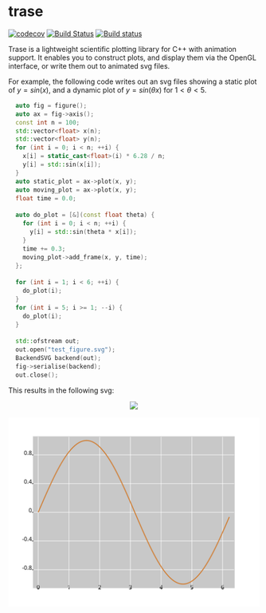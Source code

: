 # trase

[![codecov](https://codecov.io/gh/martinjrobins/trase/branch/master/graph/badge.svg)](https://codecov.io/gh/martinjrobins/trase)
[![Build
Status](https://travis-ci.org/martinjrobins/trase.svg?branch=master)](https://travis-ci.org/martinjrobins/trase)
[![Build 
status](https://ci.appveyor.com/api/projects/status/kfm43tg6qltyjsyl/branch/master?svg=true)](https://ci.appveyor.com/project/martinjrobins/trase/branch/master)

Trase is a lightweight scientific plotting library for C++ with animation 
support. It enables you to construct plots, and display them via the OpenGL 
interface, or write them out to animated svg files. 

For example, the following code writes out an svg files showing a static plot of 
$y=sin(x)$, and a dynamic plot of $y=sin(\theta x)$ for $1 < \theta < 5$.

```cpp
  auto fig = figure();
  auto ax = fig->axis();
  const int n = 100;
  std::vector<float> x(n);
  std::vector<float> y(n);
  for (int i = 0; i < n; ++i) {
    x[i] = static_cast<float>(i) * 6.28 / n;
    y[i] = std::sin(x[i]);
  }
  auto static_plot = ax->plot(x, y);
  auto moving_plot = ax->plot(x, y);
  float time = 0.0;

  auto do_plot = [&](const float theta) {
    for (int i = 0; i < n; ++i) {
      y[i] = std::sin(theta * x[i]);
    }
    time += 0.3;
    moving_plot->add_frame(x, y, time);
  };

  for (int i = 1; i < 6; ++i) {
    do_plot(i);
  }
  for (int i = 5; i >= 1; --i) {
    do_plot(i);
  }

  std::ofstream out;
  out.open("test_figure.svg");
  BackendSVG backend(out);
  fig->serialise(backend);
  out.close();
```

This results in the following svg:

<p align="center">
  <img width="800" 
  src="https://raw.githubusercontent.com/martinjrobins/trase/svg/test_figure.svg">
</p>

![plotting example](test_figure.svg)
